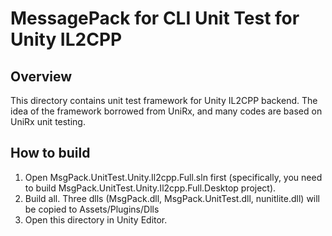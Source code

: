 MessagePack for CLI Unit Test for Unity IL2CPP
===

Overview
---
This directory contains unit test framework for Unity IL2CPP backend.
The idea of the framework borrowed from UniRx, and many codes are based on UniRx unit testing.

How to build
---

 1. Open MsgPack.UnitTest.Unity.Il2cpp.Full.sln first (specifically, you need to build MsgPack.UnitTest.Unity.Il2cpp.Full.Desktop project).
 2. Build all. Three dlls (MsgPack.dll, MsgPack.UnitTest.dll, nunitlite.dll) will be copied to Assets/Plugins/Dlls
 3. Open this directory in Unity Editor.